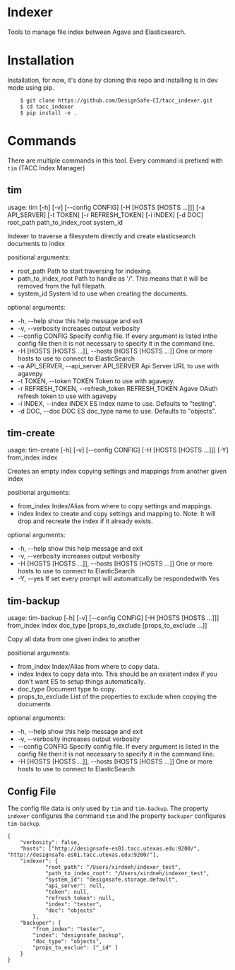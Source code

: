# Indexer 

Tools to manage file index between Agave and Elasticsearch.

# Installation

Installation, for now, it's done by cloning this repo and installing is in dev mode using pip.

```
    $ git clone https://github.com/DesignSafe-CI/tacc_indexer.git
    $ cd tacc_indexer
    $ pip install -e .
```

# Commands

There are multiple commands in this tool. Every command is prefixed with `tim` (TACC Index Manager)

## tim

usage: tim [-h] [-v] [--config CONFIG] [-H [HOSTS [HOSTS ...]]]
           [-a API_SERVER] [-t TOKEN] [-r REFRESH_TOKEN] [-i INDEX] [-d DOC]
           root_path path_to_index_root system_id

Indexer to traverse a filesystem directly and create elasticsearch documents
to index

positional arguments:

-  root_path             Path to start traversing for indexing.
-  path_to_index_root    Path to handle as '/'. This means that it will be removed from the full filepath.
-  system_id             System Id to use when creating the documents.

optional arguments:

-  -h, --help            show this help message and exit
-  -v, --verbosity       increases output verbosity
-  --config CONFIG       Specify config file. If every argument is listed inthe config file then it is not necessary to specify it in the command line.
-  -H [HOSTS [HOSTS ...]], --hosts [HOSTS [HOSTS ...]] One or more hosts to use to connect to ElasticSearch
-  -a API_SERVER, --api_server API_SERVER Api Server URL to use with agavepy
-  -t TOKEN, --token TOKEN Token to use with agavepy.
-  -r REFRESH_TOKEN, --refresh_token REFRESH_TOKEN Agave OAuth refresh token to use with agavepy
-  -i INDEX, --index INDEX ES Index name to use. Defaults to "testing".
-  -d DOC, --doc DOC     ES doc_type name to use. Defaults to "objects".

## tim-create

usage: tim-create [-h] [-v] [--config CONFIG] [-H [HOSTS [HOSTS ...]]] [-Y]
                  from_index index

Creates an empty index copying settings and mappings from another given index

positional arguments:

-  from_index            Index/Alias from where to copy settings and mappings.
-  index                 Index to create and copy settings and mapping to. Note: It will drop and recreate the index if it already exists.

optional arguments:

-  -h, --help            show this help message and exit
-  -v, --verbosity       increases output verbosity
-  -H [HOSTS [HOSTS ...]], --hosts [HOSTS [HOSTS ...]] One or more hosts to use to connect to ElasticSearch
-  -Y, --yes             If set every prompt will automatically be respondedwith Yes

## tim-backup

usage: tim-backup [-h] [-v] [--config CONFIG] [-H [HOSTS [HOSTS ...]]]
                  from_index index doc_type
                  [props_to_exclude [props_to_exclude ...]]

Copy all data from one given index to another

positional arguments:

-  from_index            Index/Alias from where to copy data.
-  index                 Index to copy data into. This should be an existent index if you don't want ES to setup things automatically.
-  doc_type              Document type to copy.
-  props_to_exclude      List of the properties to exclude when copying the documents

optional arguments:

-  -h, --help            show this help message and exit
-  -v, --verbosity       increases output verbosity
-  --config CONFIG       Specify config file. If every argument is listed in the config file then it is not necessary to specify it in the command line.
-  -H [HOSTS [HOSTS ...]], --hosts [HOSTS [HOSTS ...]]
                        One or more hosts to use to connect to ElasticSearch

## Config File

The config file data is only used by `tim` and `tim-backup`. The property `indexer` configures the command `tim` and the property `backuper` configures `tim-backup`.

    {
        "verbosity": false,
        "hosts": ["http://designsafe-es01.tacc.utexas.edu:9200/", "http://designsafe-es01.tacc.utexas.edu:9200/"],
        "indexer": {
                "root_path": "/Users/xirdneh/indexer_test",
                "path_to_index_root": "/Users/xirdneh/indexer_test",
                "system_id": "designsafe.storage.default",
                "api_server": null,
                "token": null,
                "refresh_token": null,
                "index": "tester",
                "doc": "objects"
            },
        "backuper": {
            "from_index": "tester",
            "index": "designsafe_backup",
            "doc_type": "objects",
            "props_to_exclue": ["_id" ]
        }
    }
